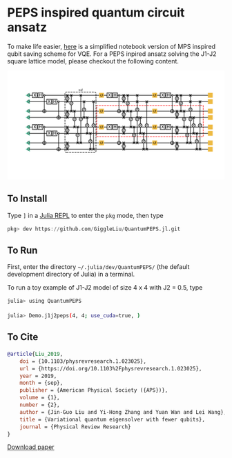 # PEPS inspired quantum circuit ansatz

To make life easier, [here](https://giggleliu.github.io/TwoQubit-VQE.html) is a simplified notebook version of MPS inspired qubit saving scheme for VQE. For a PEPS inpired ansatz solving the J1-J2 square lattice model, please checkout the following content.

![](docs/images/j1j2chain44.png)

## To Install

Type `]` in a [Julia REPL](https://docs.julialang.org/en/v1/stdlib/REPL/index.html) to enter the `pkg` mode, then type
```julia pkg
pkg> dev https://github.com/GiggleLiu/QuantumPEPS.jl.git
```

## To Run
First, enter the directory `~/.julia/dev/QuantumPEPS/` (the default development directory of Julia) in a terminal.

To run a toy example of J1-J2 model of size 4 x 4 with J2 = 0.5, type
```bash
julia> using QuantumPEPS

julia> Demo.j1j2peps(4, 4; use_cuda=true, )
```

## To Cite
```bibtex
@article{Liu_2019,
	doi = {10.1103/physrevresearch.1.023025},
	url = {https://doi.org/10.1103%2Fphysrevresearch.1.023025},
	year = 2019,
	month = {sep},
	publisher = {American Physical Society ({APS})},
	volume = {1},
	number = {2},
	author = {Jin-Guo Liu and Yi-Hong Zhang and Yuan Wan and Lei Wang},
	title = {Variational quantum eigensolver with fewer qubits},
	journal = {Physical Review Research}
}
```

[Download paper](https://journals.aps.org/prresearch/pdf/10.1103/PhysRevResearch.1.023025)
